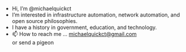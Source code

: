 - Hi, I’m @michaelquickct
- I’m interested in infrastructure automation, network automation, and open source philosophies.
- I have a history in government, education, and technology.  
- 📫 How to reach me ...
michaelquickct@gmail.com <br>
or send a pigeon

